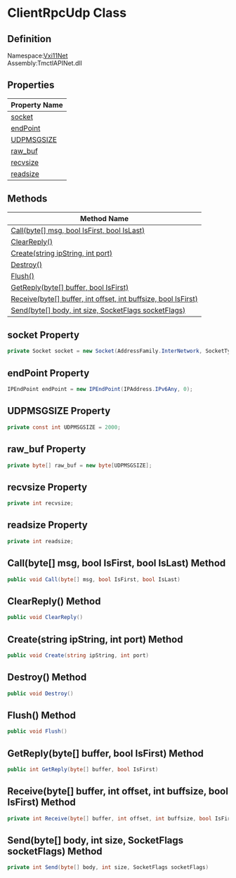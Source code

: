 # ClientRpcUdp Class

## Definition
Namespace:[Vxi11Net](Vxi11Net.md)<BR>
Assembly:TmctlAPINet.dll

## Properties

|Property Name|
|---|
|[socket](#socket-Property)|
|[endPoint](#endPoint-Property)|
|[UDPMSGSIZE](#UDPMSGSIZE-Property)|
|[raw_buf](#raw_buf-Property)|
|[recvsize](#recvsize-Property)|
|[readsize](#readsize-Property)|

## Methods

|Method Name|
|---|
|[Call(byte[] msg, bool IsFirst, bool IsLast)](#Callbyte-msg-bool-IsFirst-bool-IsLast-Method)|
|[ClearReply()](#ClearReply-Method)|
|[Create(string ipString, int port)](#Createstring-ipString-int-port-Method)|
|[Destroy()](#Destroy-Method)|
|[Flush()](#Flush-Method)|
|[GetReply(byte[] buffer, bool IsFirst)](#GetReplybyte-buffer-bool-IsFirst-Method)|
|[Receive(byte[] buffer, int offset, int buffsize, bool IsFirst)](#Receivebyte-buffer-int-offset-int-buffsize-bool-IsFirst-Method)|
|[Send(byte[] body, int size, SocketFlags socketFlags)](#Sendbyte-body-int-offset-SocketFlags-socketFlags-Method)|

## socket Property
```C#
private Socket socket = new Socket(AddressFamily.InterNetwork, SocketType.Dgram, ProtocolType.Udp);
```
## endPoint Property
```C#
IPEndPoint endPoint = new IPEndPoint(IPAddress.IPv6Any, 0);
```
## UDPMSGSIZE Property
```C#
private const int UDPMSGSIZE = 2000;
```
## raw_buf Property
```C#
private byte[] raw_buf = new byte[UDPMSGSIZE];
```
## recvsize Property
```C#
private int recvsize;
```
## readsize Property
```C#
private int readsize;
```
## Call(byte[] msg, bool IsFirst, bool IsLast) Method
```C#
public void Call(byte[] msg, bool IsFirst, bool IsLast)
```
## ClearReply() Method
```C#
public void ClearReply()
```
## Create(string ipString, int port) Method
```C#
public void Create(string ipString, int port)
```
## Destroy() Method
```C#
public void Destroy()
```
## Flush() Method
```C#
public void Flush()
```
## GetReply(byte[] buffer, bool IsFirst) Method
```C#
public int GetReply(byte[] buffer, bool IsFirst)
```
## Receive(byte[] buffer, int offset, int buffsize, bool IsFirst) Method
```C#
private int Receive(byte[] buffer, int offset, int buffsize, bool IsFirst)
```
## Send(byte[] body, int size, SocketFlags socketFlags) Method
```C#
private int Send(byte[] body, int size, SocketFlags socketFlags)
```

